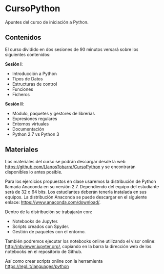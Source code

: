 # CursoPython
Apuntes del curso de iniciación a Python.

## Contenidos
El curso dividido en dos sesiones de 90 minutos versará sobre los siguientes contenidos:

**Sesión I**:
  -	Introducción a Python
  -	Tipos de Datos
  -	Estructuras de control
  -	Funciones
  -	Ficheros
  
**Sesión II**:
  -	Módulo, paquetes y gestores de librerías
  -	Expresiones regulares
  - Entornos virtuales
  - Documentación
  -	Python 2.7 vs Python 3
  
## Materiales
Los materiales del curso se podrán descargar desde la web https://github.com/LlanosTobarra/CursoPython y se encontrarán disponibles lo antes posible.

Para los ejercicios propuestos en clase usaremos la distribución de Python llamada Anaconda en su versión 2.7. Dependiendo del equipo del estudiante será de 32 o 64 bits. Los estudiantes deberán tenerla instalada en sus equipos. 
La distribución Anaconda se puede descargar en el siguiente enlace: https://www.anaconda.com/download/.

Dentro de la distribución se trabajarán con:
  -	Notebooks de Jupyter.
  -	Scripts creados con Spyder.
  - Gestión de paquetes con el entorno.
  
  
También podremos ejecutar los notebooks online utilizando el visor online: http://nbviewer.jupyter.org/, copiando en la barra la dirección web de los notebooks en el repositorio de Github.
 
Así como crear scripts online con la herramienta https://repl.it/languages/python
